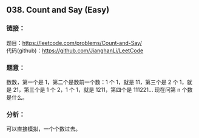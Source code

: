 ## 038. Count and Say (Easy)

### **链接**：
题目：https://leetcode.com/problems/Count-and-Say/   
代码(github)：https://github.com/JianghanLi/LeetCode

### **题意**：

数数，第一个是 1，第二个是数前一个数：1 个 1，就是 11，第三个是 2 个 1，就是 21，第三个是 1 个 2，1 个 1，就是 1211，第四个是 111221...
现在问第 n 个数是什么。

### **分析**：

可以直接模拟，一个个数过去。
